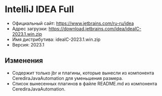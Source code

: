 # IntelliJ IDEA Full

* Официальный сайт: https://www.jetbrains.com/ru-ru/idea
* Адрес загрузки: https://download.jetbrains.com/idea/ideaIC-2023.1.win.zip
* Имя дистрибутива: ideaIC-2023.1.win.zip
* Версия: 2023.1

## Изменения
* Содержит только jbr и плагины, которые вынесли из компонента CerediraJavaAutomation для уменьшения размера.
* Список вынесенных плагинов в файле README.md из компонента CerediraJavaAutomation.
